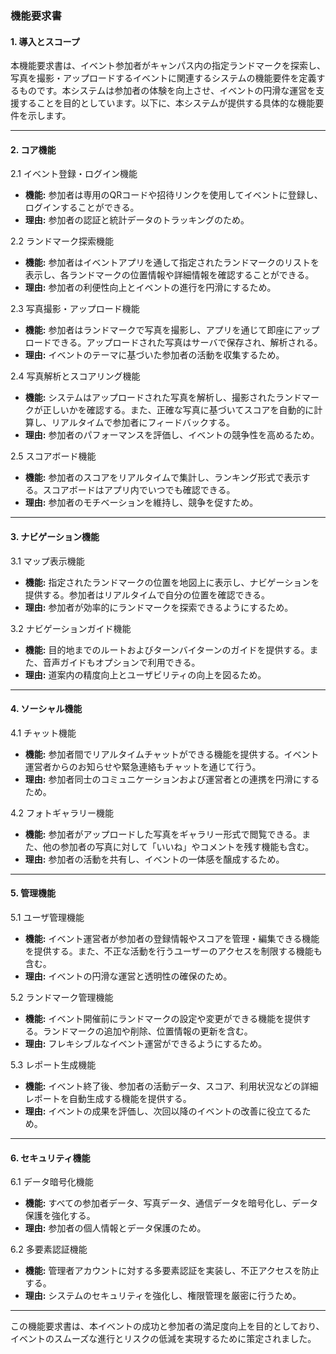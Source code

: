 ### 機能要求書

#### 1. 導入とスコープ

本機能要求書は、イベント参加者がキャンパス内の指定ランドマークを探索し、写真を撮影・アップロードするイベントに関連するシステムの機能要件を定義するものです。本システムは参加者の体験を向上させ、イベントの円滑な運営を支援することを目的としています。以下に、本システムが提供する具体的な機能要件を示します。

---

#### 2. コア機能

2.1 イベント登録・ログイン機能
- **機能:** 参加者は専用のQRコードや招待リンクを使用してイベントに登録し、ログインすることができる。
- **理由:** 参加者の認証と統計データのトラッキングのため。

2.2 ランドマーク探索機能
- **機能:** 参加者はイベントアプリを通して指定されたランドマークのリストを表示し、各ランドマークの位置情報や詳細情報を確認することができる。
- **理由:** 参加者の利便性向上とイベントの進行を円滑にするため。

2.3 写真撮影・アップロード機能
- **機能:** 参加者はランドマークで写真を撮影し、アプリを通じて即座にアップロードできる。アップロードされた写真はサーバで保存され、解析される。
- **理由:** イベントのテーマに基づいた参加者の活動を収集するため。

2.4 写真解析とスコアリング機能
- **機能:** システムはアップロードされた写真を解析し、撮影されたランドマークが正しいかを確認する。また、正確な写真に基づいてスコアを自動的に計算し、リアルタイムで参加者にフィードバックする。
- **理由:** 参加者のパフォーマンスを評価し、イベントの競争性を高めるため。

2.5 スコアボード機能
- **機能:** 参加者のスコアをリアルタイムで集計し、ランキング形式で表示する。スコアボードはアプリ内でいつでも確認できる。
- **理由:** 参加者のモチベーションを維持し、競争を促すため。

---

#### 3. ナビゲーション機能

3.1 マップ表示機能
- **機能:** 指定されたランドマークの位置を地図上に表示し、ナビゲーションを提供する。参加者はリアルタイムで自分の位置を確認できる。
- **理由:** 参加者が効率的にランドマークを探索できるようにするため。

3.2 ナビゲーションガイド機能
- **機能:** 目的地までのルートおよびターンバイターンのガイドを提供する。また、音声ガイドもオプションで利用できる。
- **理由:** 道案内の精度向上とユーザビリティの向上を図るため。

---

#### 4. ソーシャル機能

4.1 チャット機能
- **機能:** 参加者間でリアルタイムチャットができる機能を提供する。イベント運営者からのお知らせや緊急連絡もチャットを通じて行う。
- **理由:** 参加者同士のコミュニケーションおよび運営者との連携を円滑にするため。

4.2 フォトギャラリー機能
- **機能:** 参加者がアップロードした写真をギャラリー形式で閲覧できる。また、他の参加者の写真に対して「いいね」やコメントを残す機能も含む。
- **理由:** 参加者の活動を共有し、イベントの一体感を醸成するため。

---

#### 5. 管理機能

5.1 ユーザ管理機能
- **機能:** イベント運営者が参加者の登録情報やスコアを管理・編集できる機能を提供する。また、不正な活動を行うユーザーのアクセスを制限する機能も含む。
- **理由:** イベントの円滑な運営と透明性の確保のため。

5.2 ランドマーク管理機能
- **機能:** イベント開催前にランドマークの設定や変更ができる機能を提供する。ランドマークの追加や削除、位置情報の更新を含む。
- **理由:** フレキシブルなイベント運営ができるようにするため。

5.3 レポート生成機能
- **機能:** イベント終了後、参加者の活動データ、スコア、利用状況などの詳細レポートを自動生成する機能を提供する。
- **理由:** イベントの成果を評価し、次回以降のイベントの改善に役立てるため。

---

#### 6. セキュリティ機能

6.1 データ暗号化機能
- **機能:** すべての参加者データ、写真データ、通信データを暗号化し、データ保護を強化する。
- **理由:** 参加者の個人情報とデータ保護のため。

6.2 多要素認証機能
- **機能:** 管理者アカウントに対する多要素認証を実装し、不正アクセスを防止する。
- **理由:** システムのセキュリティを強化し、権限管理を厳密に行うため。

---

この機能要求書は、本イベントの成功と参加者の満足度向上を目的としており、イベントのスムーズな進行とリスクの低減を実現するために策定されました。